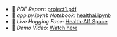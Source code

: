 - 📄 *PDF Report:* [project1.pdf]()
- 📓 *app.py.ipynb Notebook:* [healthai.ipynb]()
- 🤖 *Live Hugging Face:* [Health-AI1 Space]()
- 🎥 *Demo Video:* [Watch here]()
